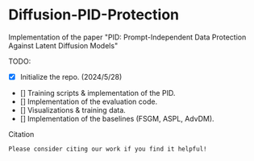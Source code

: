 # Diffusion-PID-Protection
Implementation of the paper "PID: Prompt-Independent Data Protection Against Latent Diffusion Models"

TODO:
- [x] Initialize the repo. (2024/5/28)
- [] Training scripts & implementation of the PID.
- [] Implementation of the evaluation code.
- [] Visualizations & training data.
- [] Implementation of the baselines (FSGM, ASPL, AdvDM).


Citation
```
Please consider citing our work if you find it helpful!
```
